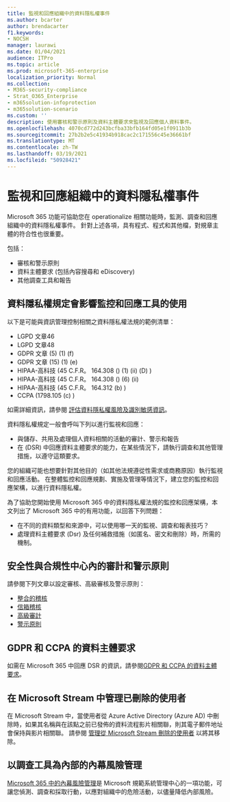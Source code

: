```yaml
---
title: 監視和回應組織中的資料隱私權事件
ms.author: bcarter
author: brendacarter
f1.keywords:
- NOCSH
manager: laurawi
ms.date: 01/04/2021
audience: ITPro
ms.topic: article
ms.prod: microsoft-365-enterprise
localization_priority: Normal
ms.collection:
- M365-security-compliance
- Strat_O365_Enterprise
- m365solution-infoprotection
- m365solution-scenario
ms.custom: ''
description: 使用審核和警示原則及資料主體要求來監視及回應個人資料事件。
ms.openlocfilehash: 4070cd772d243bcfba33bfb164fd05e1f0911b3b
ms.sourcegitcommit: 27b2b2e5c41934b918cac2c171556c45e36661bf
ms.translationtype: MT
ms.contentlocale: zh-TW
ms.lasthandoff: 03/19/2021
ms.locfileid: "50928421"
---
```

# <a name="monitor-and-respond-to-data-privacy-incidents-in-your-organization"></a>監視和回應組織中的資料隱私權事件

Microsoft 365 功能可協助您在 operationalize 相關功能時，監測、調查和回應組織中的資料隱私權事件。 針對上述各項，具有程式、程式和其他檔，對規章主體的符合性也很重要。

包括： 

- 審核和警示原則
- 資料主體要求 (包括內容搜尋和 eDiscovery) 
- 其他調查工具和報告

## <a name="data-privacy-regulations-impacting-the-use-of-monitoring-and-response-tools"></a>資料隱私權規定會影響監控和回應工具的使用

以下是可能與資訊管理控制相關之資料隱私權法規的範例清單：

- LGPD 文章46
- LGPD 文章48
- GDPR 文章 (5)  (1)  (f) 
- GDPR 文章 (15)  (1)  (e) 
- HIPAA-高科技 (45 C.F.R。 164.308 ()  (1)  (ii)  (D) ) 
- HIPAA-高科技 (45 C.F.R。 164.308 ()  (6)  (ii) 
- HIPAA-高科技 (45 C.F.R。 164.312 (b) ) 
- CCPA (1798.105 (c) ) 

如需詳細資訊，請參閱 [評估資料隱私權風險及識別敏感資訊](information-protection-deploy-assess.md)。

資料隱私權規定一般會呼叫下列以進行監視和回應：

- 與儲存、共用及處理個人資料相關的活動的審計、警示和報告
- 在 (DSR) 中回應資料主體要求的能力，在某些情況下，請執行調查和其他管理措施，以遵守這類要求。

您的組織可能也想要針對其他目的（如其他法規遵從性需求或商務原因）執行監視和回應活動。 在整體監控和回應規劃、實施及管理等情況下，建立您的監控和回應架構，以進行資料隱私權。

為了協助您開始使用 Microsoft 365 中的資料隱私權法規的監控和回應架構，本文列出了 Microsoft 365 中的有用功能，以回答下列問題： 

- 在不同的資料類型和來源中，可以使用哪一天的監視、調查和報表技巧？
- 處理資料主體要求 (Dsr) 及任何補救措施（如匿名、密文和刪除）時，所需的機制。

## <a name="auditing-and-alert-policies-in-the-security-and-compliance-center"></a>安全性與合規性中心內的審計和警示原則

請參閱下列文章以設定審核、高級審核及警示原則：

- [整合的稽核](../compliance/search-the-audit-log-in-security-and-compliance.md)
- [信箱稽核](../compliance/enable-mailbox-auditing.md)
- [高級審計](../compliance/advanced-audit.md)
- [警示原則](../compliance/alert-policies.md)

## <a name="data-subject-requests-for-the-gdpr-and-ccpa"></a>GDPR 和 CCPA 的資料主體要求

如需在 Microsoft 365 中回應 DSR 的資訊，請參閱[GDPR 和 CCPA 的資料主體要求](/compliance/regulatory/gdpr-dsr-Office365)。

## <a name="manage-deleted-users-in-microsoft-stream"></a>在 Microsoft Stream 中管理已刪除的使用者

在 Microsoft Stream 中，當使用者從 Azure Active Directory (Azure AD) 中刪除時，如果其名稱與在該點之前已發佈的資料流程影片相關聯，則其電子郵件地址會保持與影片相關聯。 請參閱 [管理從 Microsoft Stream 刪除的使用者](/stream/managing-deleted-users) 以將其移除。

## <a name="insider-risk-management-as-an-investigative-tool"></a>以調查工具為內部的內幕風險管理

[Microsoft 365 中的內幕風險管理](../compliance/insider-risk-management.md)是 Microsoft 規範系統管理中心的一項功能，可讓您偵測、調查和採取行動，以應對組織中的危險活動，以儘量降低內部風險。